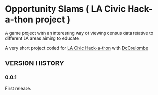 Opportunity Slams ( LA Civic Hack-a-thon project )
============

A game project with an interesting way of viewing census data relative to different LA areas aiming to educate.

A very short project coded for [LA Civic Hack-a-thon](http://hackforchange.org/hack-la) with [DcCoulombe](https://github.com/DcCoulombe)

VERSION HISTORY
-----------------

### 0.0.1

First release. 

